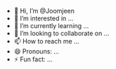 - 👋 Hi, I’m @Joomjeen
- 👀 I’m interested in ...
- 🌱 I’m currently learning ...
- 💞️ I’m looking to collaborate on ...
- 📫 How to reach me ...
- 😄 Pronouns: ...
- ⚡ Fun fact: ...

<!---
Joomjeen/Joomjeen is a ✨ special ✨ repository because its `README.md` (this file) appears on your GitHub profile.
You can click the Preview link to take a look at your changes.
--->

